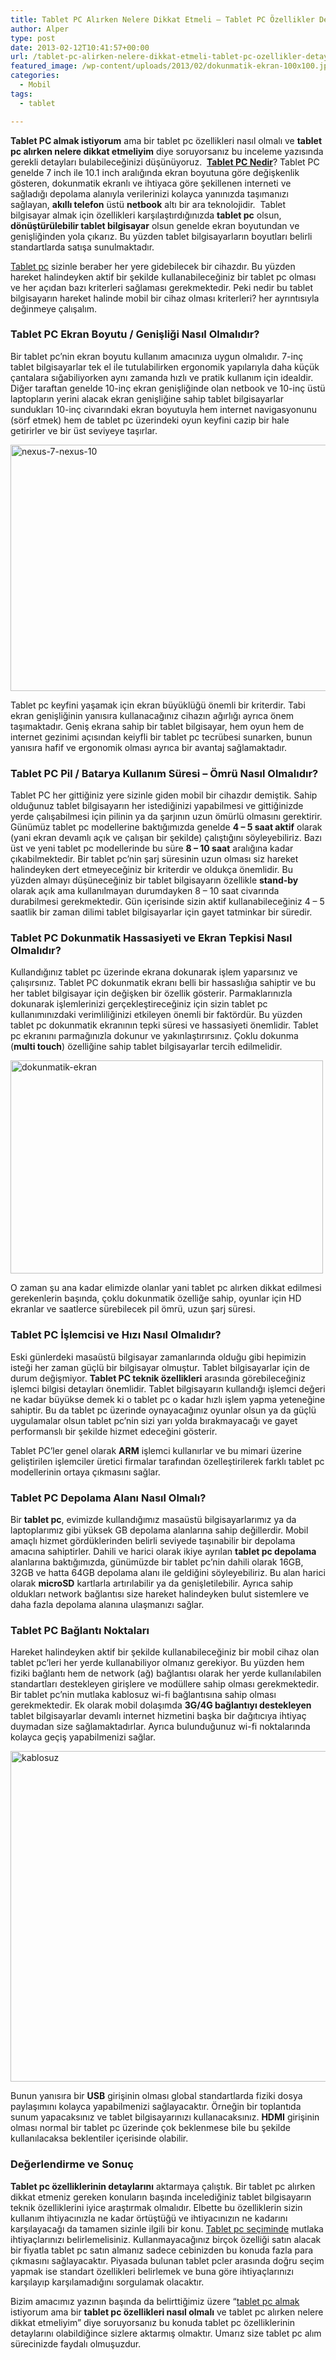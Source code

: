 ```yaml
---
title: Tablet PC Alırken Nelere Dikkat Etmeli – Tablet PC Özellikler Detayı
author: Alper
type: post
date: 2013-02-12T10:41:57+00:00
url: /tablet-pc-alirken-nelere-dikkat-etmeli-tablet-pc-ozellikler-detayi/
featured_image: /wp-content/uploads/2013/02/dokunmatik-ekran-100x100.jpg
categories:
  - Mobil
tags:
  - tablet

---
```

**Tablet PC almak istiyorum** ama bir tablet pc özellikleri nasıl olmalı ve **tablet pc alırken nelere dikkat etmeliyim** diye soruyorsanız bu inceleme yazısında gerekli detayları bulabileceğinizi düşünüyoruz.  [**Tablet PC Nedir**][1]? Tablet PC genelde 7 inch ile 10.1 inch aralığında ekran boyutuna göre değişkenlik gösteren, dokunmatik ekranlı ve ihtiyaca göre şekillenen interneti ve sağladığı depolama alanıyla verilerinizi kolayca yanınızda taşımanızı sağlayan, **akıllı telefon** üstü **netbook** altı bir ara teknolojidir.  Tablet bilgisayar almak için özellikleri karşılaştırdığınızda **tablet pc** olsun, **dönüştürülebilir tablet bilgisayar** olsun genelde ekran boyutundan ve genişliğinden yola çıkarız. Bu yüzden tablet bilgisayarların boyutları belirli standartlarda satışa sunulmaktadır.

[Tablet pc][2] sizinle beraber her yere gidebilecek bir cihazdır. Bu yüzden hareket halindeyken aktif bir şekilde kullanabileceğiniz bir tablet pc olması ve her açıdan bazı kriterleri sağlaması gerekmektedir. Peki nedir bu tablet bilgisayarın hareket halinde mobil bir cihaz olması kriterleri? her ayrıntısıyla değinmeye çalışalım.

### Tablet PC Ekran Boyutu / Genişliği Nasıl Olmalıdır?

Bir tablet pc&#8217;nin ekran boyutu kullanım amacınıza uygun olmalıdır. 7-inç tablet bilgisayarlar tek el ile tutulabilirken ergonomik yapılarıyla daha küçük çantalara sığabiliyorken aynı zamanda hızlı ve pratik kullanım için idealdir. Diğer taraftan genelde 10-inç ekran genişliğinde olan netbook ve 10-inç üstü laptopların yerini alacak ekran genişliğine sahip tablet bilgisayarlar sundukları 10-inç civarındaki ekran boyutuyla hem internet navigasyonunu (sörf etmek) hem de tablet pc üzerindeki oyun keyfini cazip bir hale getirirler ve bir üst seviyeye taşırlar.

<img class="aligncenter size-full wp-image-11814" alt="nexus-7-nexus-10" src="https://www.murekkep.org/wp-content/uploads/2013/02/nexus-7-nexus-10.jpg" width="553" height="394" srcset="https://www.murekkep.org/wp-content/uploads/2013/02/nexus-7-nexus-10.jpg 553w, https://www.murekkep.org/wp-content/uploads/2013/02/nexus-7-nexus-10-400x284.jpg 400w, https://www.murekkep.org/wp-content/uploads/2013/02/nexus-7-nexus-10-50x35.jpg 50w, https://www.murekkep.org/wp-content/uploads/2013/02/nexus-7-nexus-10-125x89.jpg 125w, https://www.murekkep.org/wp-content/uploads/2013/02/nexus-7-nexus-10-280x200.jpg 280w, https://www.murekkep.org/wp-content/uploads/2013/02/nexus-7-nexus-10-428x305.jpg 428w" sizes="(max-width: 553px) 100vw, 553px" /> 

Tablet pc keyfini yaşamak için ekran büyüklüğü önemli bir kriterdir. Tabi ekran genişliğinin yanısıra kullanacağınız cihazın ağırlığı ayrıca önem taşımaktadır. Geniş ekrana sahip bir tablet bilgisayar, hem oyun hem de internet gezinimi açısından keiyfli bir tablet pc tecrübesi sunarken, bunun yanısıra hafif ve ergonomik olması ayrıca bir avantaj sağlamaktadır.

### Tablet PC Pil / Batarya Kullanım Süresi &#8211; Ömrü Nasıl Olmalıdır?

Tablet PC her gittiğiniz yere sizinle giden mobil bir cihazdır demiştik. Sahip olduğunuz tablet bilgisayarın her istediğinizi yapabilmesi ve gittiğinizde yerde çalışabilmesi için pilinin ya da şarjının uzun ömürlü olmasını gerektirir. Günümüz tablet pc modellerine baktığımızda genelde **4 &#8211; 5 saat aktif** olarak (yani ekran devamlı açık ve çalışan bir şekilde) çalıştığını söyleyebiliriz. Bazı üst ve yeni tablet pc modellerinde bu süre **8 &#8211; 10 saat** aralığına kadar çıkabilmektedir. Bir tablet pc&#8217;nin şarj süresinin uzun olması siz hareket halindeyken dert etmeyeceğiniz bir kriterdir ve oldukça önemlidir. Bu yüzden almayı düşüneceğiniz bir tablet bilgisayarın özellikle **stand-by** olarak açık ama kullanılmayan durumdayken 8 &#8211; 10 saat civarında durabilmesi gerekmektedir. Gün içerisinde sizin aktif kullanabileceğiniz 4 &#8211; 5 saatlik bir zaman dilimi tablet bilgisayarlar için gayet tatminkar bir süredir.

### Tablet PC Dokunmatik Hassasiyeti ve Ekran Tepkisi Nasıl Olmalıdır?

Kullandığınız tablet pc üzerinde ekrana dokunarak işlem yaparsınız ve çalışırsınız. Tablet PC dokunmatik ekranı belli bir hassaslığıa sahiptir ve bu her tablet bilgisayar için değişken bir özellik gösterir. Parmaklarınızla dokunarak işlemlerinizi gerçekleştireceğiniz için sizin tablet pc kullanımınızdaki verimliliğinizi etkileyen önemli bir faktördür. Bu yüzden tablet pc dokunmatik ekranının tepki süresi ve hassasiyeti önemlidir. Tablet pc ekranını parmağınızla dokunur ve yakınlaştırırsınız. Çoklu dokunma (**multi touch**) özelliğine sahip tablet bilgisayarlar tercih edilmelidir.

<img class="aligncenter size-full wp-image-11815" alt="dokunmatik-ekran" src="https://www.murekkep.org/wp-content/uploads/2013/02/dokunmatik-ekran.jpg" width="500" height="341" srcset="https://www.murekkep.org/wp-content/uploads/2013/02/dokunmatik-ekran.jpg 500w, https://www.murekkep.org/wp-content/uploads/2013/02/dokunmatik-ekran-400x272.jpg 400w, https://www.murekkep.org/wp-content/uploads/2013/02/dokunmatik-ekran-50x34.jpg 50w, https://www.murekkep.org/wp-content/uploads/2013/02/dokunmatik-ekran-125x85.jpg 125w, https://www.murekkep.org/wp-content/uploads/2013/02/dokunmatik-ekran-293x200.jpg 293w, https://www.murekkep.org/wp-content/uploads/2013/02/dokunmatik-ekran-447x305.jpg 447w" sizes="(max-width: 500px) 100vw, 500px" /> 

O zaman şu ana kadar elimizde olanlar yani tablet pc alırken dikkat edilmesi gerekenlerin başında, çoklu dokunmatik özelliğe sahip, oyunlar için HD ekranlar ve saatlerce sürebilecek pil ömrü, uzun şarj süresi.

### Tablet PC İşlemcisi ve Hızı Nasıl Olmalıdır?

Eski günlerdeki masaüstü bilgisayar zamanlarında olduğu gibi hepimizin isteği her zaman güçlü bir bilgisayar olmuştur. Tablet bilgisayarlar için de durum değişmiyor. **Tablet PC teknik özellikleri** arasında görebileceğiniz işlemci bilgisi detayları önemlidir. Tablet bilgisayarın kullandığı işlemci değeri ne kadar büyükse demek ki o tablet pc o kadar hızlı işlem yapma yeteneğine sahiptir. Bu da tablet pc üzerinde oynayacağınız oyunlar olsun ya da güçlü uygulamalar olsun tablet pc&#8217;nin sizi yarı yolda bırakmayacağı ve gayet performanslı bir şekilde hizmet edeceğini gösterir.

Tablet PC&#8217;ler genel olarak **ARM** işlemci kullanırlar ve bu mimari üzerine geliştirilen işlemciler üretici firmalar tarafından özelleştirilerek farklı tablet pc modellerinin ortaya çıkmasını sağlar.

### Tablet PC Depolama Alanı Nasıl Olmalı?

Bir **tablet pc**, evimizde kullandığımız masaüstü bilgisayarlarımız ya da laptoplarımız gibi yüksek GB depolama alanlarına sahip değillerdir. Mobil amaçlı hizmet gördüklerinden belirli seviyede taşınabilir bir depolama amacına sahiptirler. Dahili ve harici olarak ikiye ayrılan **tablet pc depolama** alanlarına baktığımızda, günümüzde bir tablet pc&#8217;nin dahili olarak 16GB, 32GB ve hatta 64GB depolama alanı ile geldiğini söyleyebiliriz. Bu alan harici olarak **microSD** kartlarla artırılabilir ya da genişletilebilir. Ayrıca sahip oldukları network bağlantısı size hareket halindeyken bulut sistemlere ve daha fazla depolama alanına ulaşmanızı sağlar.

### Tablet PC Bağlantı Noktaları

Hareket halindeyken aktif bir şekilde kullanabileceğiniz bir mobil cihaz olan tablet pc&#8217;leri her yerde kullanabiliyor olmanız gerekiyor. Bu yüzden hem fiziki bağlantı hem de network (ağ) bağlantısı olarak her yerde kullanılabilen standartları destekleyen girişlere ve modüllere sahip olması gerekmektedir. Bir tablet pc&#8217;nin mutlaka kablosuz wi-fi bağlantısına sahip olması gerekmektedir. Ek olarak mobil dolaşımda **3G/4G bağlantıyı destekleyen** tablet bilgisayarlar devamlı internet hizmetini başka bir dağıtıcıya ihtiyaç duymadan size sağlamaktadırlar. Ayrıca bulunduğunuz wi-fi noktalarında kolayca geçiş yapabilmenizi sağlar.

<img class="aligncenter size-full wp-image-11816" alt="kablosuz" src="https://www.murekkep.org/wp-content/uploads/2013/02/kablosuz.jpg" width="600" height="529" srcset="https://www.murekkep.org/wp-content/uploads/2013/02/kablosuz.jpg 600w, https://www.murekkep.org/wp-content/uploads/2013/02/kablosuz-400x352.jpg 400w, https://www.murekkep.org/wp-content/uploads/2013/02/kablosuz-50x44.jpg 50w, https://www.murekkep.org/wp-content/uploads/2013/02/kablosuz-113x100.jpg 113w, https://www.murekkep.org/wp-content/uploads/2013/02/kablosuz-226x200.jpg 226w, https://www.murekkep.org/wp-content/uploads/2013/02/kablosuz-345x305.jpg 345w" sizes="(max-width: 600px) 100vw, 600px" /> 

Bunun yanısıra bir **USB** girişinin olması global standartlarda fiziki dosya paylaşımını kolayca yapabilmenizi sağlayacaktır. Örneğin bir toplantıda sunum yapacaksınız ve tablet bilgisayarınızı kullanacaksınız. **HDMI** girişinin olması normal bir tablet pc üzerinde çok beklenmese bile bu şekilde kullanılacaksa beklentiler içerisinde olabilir.

### Değerlendirme ve Sonuç

**Tablet pc özelliklerinin detaylarını** aktarmaya çalıştık. Bir tablet pc alırken dikkat etmeniz gereken konuların başında incelediğiniz tablet bilgisayarın teknik özelliklerini iyice araştırmak olmalıdır. Elbette bu özelliklerin sizin kullanım ihtiyacınızla ne kadar örtüştüğü ve ihtiyacınızın ne kadarını karşılayacağı da tamamen sizinle ilgili bir konu. [Tablet pc seçiminde][3] mutlaka ihtiyaçlarınızı belirlemelisiniz. Kullanmayacağınız birçok özelliği satın alacak bir fiyatla tablet pc satın almanız sadece cebinizden bu konuda fazla para çıkmasını sağlayacaktır. Piyasada bulunan tablet pcler arasında doğru seçim yapmak ise standart özellikleri belirlemek ve buna göre ihtiyaçlarınızı karşılayıp karşılamadığını sorgulamak olacaktır.

Bizim amacımız yazının başında da belirttiğimiz üzere &#8220;[tablet pc almak][4] istiyorum ama bir **tablet pc özellikleri nasıl olmalı** ve tablet pc alırken nelere dikkat etmeliyim&#8221; diye soruyorsanız bu konuda tablet pc özelliklerinin detaylarını olabildiğince sizlere aktarmış olmaktır. Umarız size tablet pc alım sürecinizde faydalı olmuşuzdur.

 [1]: https://www.murekkep.org/tablet-pc-nedir-en-iyi-tablet-pc-hangisi-6348 "tablet pc nedir"
 [2]: https://www.murekkep.org/tablet "tablet pc"
 [3]: https://www.murekkep.org/tablet-pc-fiyatlari-ve-tablet-pc-secimi-5950 "tablet pc seçimi"
 [4]: https://www.murekkep.org/tablet-pc-almak-icin-5-neden-5897 "tablet pc almak"